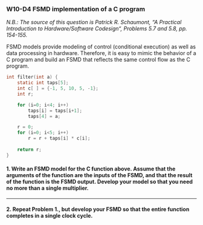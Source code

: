 ### W10-D4 FSMD implementation of a C program
 
*N.B.: The source of this question is Patrick R. Schaumont, “A Practical Introduction to Hardware/Software Codesign“, Problems 5.7 and 5.8, pp. 154-155.*


FSMD models provide modeling of control (conditional execution) as well as data processing in hardware. Therefore, it is easy to mimic the behavior of a C program and build an FSMD that reflects the same control flow as the C program.

```C
int filter(int a) {
    static int taps[5];
    int c[ ] = {-1, 5, 10, 5, -1};
    int r;

    for (i=0; i<4; i++)
        taps[i] = taps[i+1];
        taps[4] = a;

    r = 0;
    for (i=0; i<5; i++)
        r = r + taps[i] * c[i];
      
    return r;
}
```


#### 1. Write an FSMD model for the C function above. Assume that the arguments of the function are the inputs of the FSMD, and that the result of the function is the FSMD output. Develop your model so that you need no more than a single multiplier.

----

#### 2. Repeat Problem 1., but develop your FSMD so that the entire function completes in a single clock cycle.
